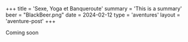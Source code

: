 +++
title = 'Sexe, Yoga et Banqueroute'
summary = 'This is a summary'
beer = "BlackBeer.png"
date = 2024-02-12
type = 'aventures'
layout = 'aventure-post'
+++

Coming soon